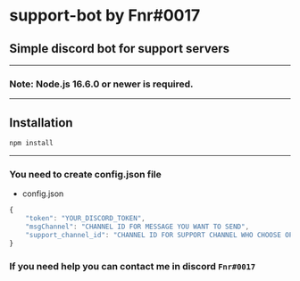 # support-bot by Fnr#0017

## Simple discord bot for support servers

---
### Note: Node.js 16.6.0 or newer is required.
---

## Installation

```sh
npm install
```

---

### You need to create config.json file

- config.json
```js
{
    "token": "YOUR_DISCORD_TOKEN",
    "msgChannel": "CHANNEL ID FOR MESSAGE YOU WANT TO SEND",
    "support_channel_id": "CHANNEL ID FOR SUPPORT CHANNEL WHO CHOOSE OPTION SUS"
}
```

### If you need help you can contact me in discord `Fnr#0017`
